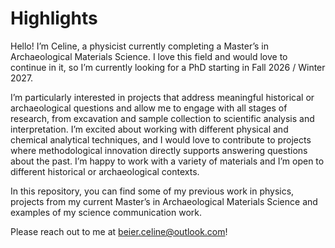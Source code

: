 # Highlights
Hello! I’m Celine, a physicist currently completing a Master’s in Archaeological Materials Science. I love this field and would love to continue in it, so I’m currently looking for a PhD starting in Fall 2026 / Winter 2027.

I’m particularly interested in projects that address meaningful historical or archaeological questions and allow me to engage with all stages of research, from excavation and sample collection to scientific analysis and interpretation. I’m excited about working with different physical and chemical analytical techniques, and I would love to contribute to projects where methodological innovation directly supports answering questions about the past. I’m happy to work with a variety of materials and I’m open to different historical or archaeological contexts.

In this repository, you can find some of my previous work in physics, projects from my current Master’s in Archaeological Materials Science and examples of my science communication work.

Please reach out to me at beier.celine@outlook.com!

